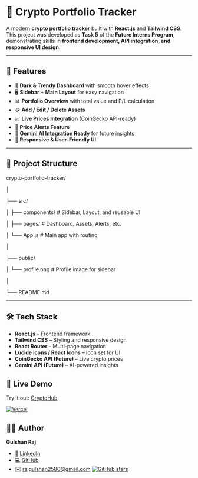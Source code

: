 # 🚀 Crypto Portfolio Tracker

A modern **crypto portfolio tracker** built with **React.js** and **Tailwind CSS**.  
This project was developed as **Task 5** of the **Future Interns Program**, demonstrating skills in **frontend development, API integration, and responsive UI design**.

---

## 🌟 Features

- 🎨 **Dark & Trendy Dashboard** with smooth hover effects  
- 🖥 **Sidebar + Main Layout** for easy navigation  
- 📊 **Portfolio Overview** with total value and P/L calculation  
- 🪙 **Add / Edit / Delete Assets**  
- 📈 **Live Prices Integration** (CoinGecko API-ready)  
- 🔔 **Price Alerts Feature**  
- 🧠 **Gemini AI Integration Ready** for future insights  
- 📱 **Responsive & User-Friendly UI**

---

## 📂 Project Structure

crypto-portfolio-tracker/

│

├── src/

│ ├── components/ # Sidebar, Layout, and reusable UI

│ ├── pages/ # Dashboard, Assets, Alerts, etc.

│ └── App.js # Main app with routing

│

├── public/

│ └── profile.png # Profile image for sidebar

│

└── README.md

---

## 🛠️ Tech Stack

- **React.js** – Frontend framework  
- **Tailwind CSS** – Styling and responsive design  
- **React Router** – Multi-page navigation  
- **Lucide Icons / React Icons** – Icon set for UI  
- **CoinGecko API (Future)** – Live crypto prices  
- **Gemini API (Future)** – AI-powered insights
  

## 🔗 Live Demo

Try it out: [CryptoHub](https://future-bc-05-drab.vercel.app)

[![Vercel](https://img.shields.io/badge/deployed%20on-Vercel-000000?style=flat&logo=vercel)](https://future-bc-05-drab.vercel.app)

## 👨‍💻 Author

**Gulshan Raj**

- 🔗 [LinkedIn](https://www.linkedin.com/in/gulshan90)  
- 💻 [GitHub](https://github.com/0xsherlocks)  
- ✉️ rajgulshan2580@gmail.com
[![GitHub stars](https://img.shields.io/github/stars/0xsherlocks/crypto-portfolio-tracker?style=social)](https://github.com/0xsherlocks/crypto-portfolio-tracker)
